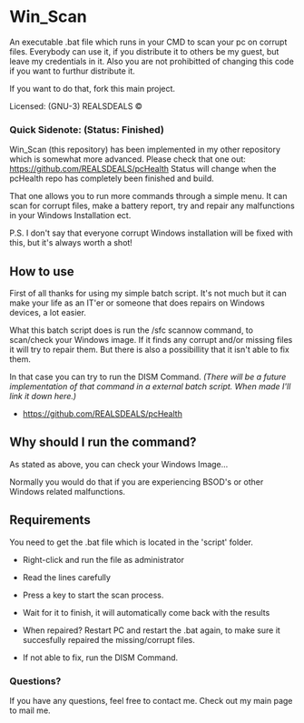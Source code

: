 # Win_Scan

An executable .bat file which runs in your CMD to scan your pc on corrupt files.
Everybody can use it, if you distribute it to others be my guest, but leave my credentials in it.
Also you are not prohibitted of changing this code if you want to furthur distribute it.

If you want to do that, fork this main project.

Licensed: (GNU-3) REALSDEALS ©

### Quick Sidenote: (Status: Finished)
Win_Scan (this repository) has been implemented in my other repository which is somewhat more advanced.
Please check that one out: https://github.com/REALSDEALS/pcHealth 
Status will change when the pcHealth repo has completely been finished and build.

That one allows you to run more commands through a simple menu.
It can scan for corrupt files, make a battery report, try and repair any malfunctions in your Windows Installation ect.

P.S. I don't say that everyone corrupt Windows installation will be fixed with this, but it's always worth a shot!

## How to use

First of all thanks for using my simple batch script. It's not much but it can make your life as an IT'er or someone that does repairs on Windows devices, a lot easier.

What this batch script does is run the /sfc scannow command, to scan/check your Windows image. If it finds any corrupt and/or missing files it will try to repair them. But there is also a possibillity that it isn't able to fix them.

In that case you can try to run the DISM Command.
_(There will be a future implementation of that command in a external batch script. When made I'll link it down here.)_

- https://github.com/REALSDEALS/pcHealth 

## Why should I run the command?

As stated as above, you can check your Windows Image...

Normally you would do that if you are experiencing BSOD's or other Windows related malfunctions.

## Requirements

You need to get the .bat file which is located in the 'script' folder.

- Right-click and run the file as administrator
- Read the lines carefully
- Press a key to start the scan process.
- Wait for it to finish, it will automatically come back with the results

- When repaired? Restart PC and restart the .bat again, to make sure it succesfully repaired the missing/corrupt files.

- If not able to fix, run the DISM Command.

### Questions?

If you have any questions, feel free to contact me.
Check out my main page to mail me.
